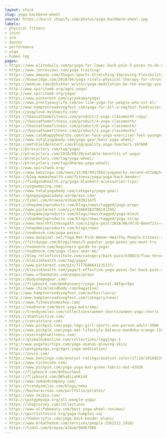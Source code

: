```yaml
---
layout: stock
slug: yoga-backbend-wheel
source: https://burst.shopify.com/photos/yoga-backbend-wheel.jpg
labels:
- physical fitness
- joint
- arm
- dancer
- performance
- yoga
- human leg
pages:
- https://www.elitedaily.com/p/yoga-for-lower-back-pain-5-poses-to-do-every-day-thatll-ease-all-your-annoying-aches-3068475
- https://www.jenreviews.com/yoga-training/
- https://www.amazon.com/Shogun-Sports-Stretching-Improving-Flexibility/dp/B071XGX5GL
- https://knowridge.com/2018/04/yoga-rivals-physical-therapy-for-chronic-low-back-pain/
- https://medium.com/@shikhar_writer/yoga-meditation-be-the-energy-you-want-to-attract-b3bde486fa85
- http://www.spiritweb.org/agni-yoga/
- http://www.spiritweb.org/yoga/
- https://www.pinterest.com/cycyakuma/yoga/
- https://www.prettyeasylife.com/on-line-yoga-for-people-who-sit-al/
- http://www.hamptonroadsvegfest.com/yoga-for-all-a-vegfest-fundraiser/
- https://yogylove.myshopify.com/
- https://tbassathomefitness.com/product/2-yoga-classmonth-copy/
- https://tbassathomefitness.com/product/4-yoga-classmonth/
- https://tbassathomefitness.com/product/6-yoga-classmonth/
- https://tbassathomefitness.com/product/1-yoga-classmonth/
- https://www.calmhappyhealthy.com/can-face-yoga-exercises-feel-younger/
- https://www.totalyogabody.com/yoga-gear/best-yoga-wheel/
- https://emfshieldprotect.com/blog/quality-yoga-teachers-167608
- http://ptrecyclery.com/tag/yoga/
- http://ptrecyclery.com/2018/08/20/notable-benefits-of-yoga/
- http://ptrecyclery.com/tag/yoga-wheel/
- http://ptrecyclery.com/tag/dharma-yoga-wheel/
- http://www.spiritweb.org/
- https://www.benzinga.com/news/17/08/9917892/yogaworks-second-attempted-ipo-heres-what-you-need-to-know
- https://blog.mamashealth.com/fitness/yoga/yoga-back-bender/
- https://findgoodhealth.org/yoga-blankets-accessories-tips/
- https://yogaamazing.com/
- https://www.totalyogabody.com/category/yoga-gear/
- https://gangayogaacademy.wordpress.com/
- https://tidal.com/browse/album/83911475
- https://shop4mojoproducts.com/blogs/news/tagged/yoga-props
- https://www.pinterest.com/pin/45669383706141295/
- https://shop4mojoproducts.com/blogs/news/tagged/yoga-block
- https://shop4mojoproducts.com/blogs/news/tagged/yoga-strap
- https://www.healthfitnesspath.com/single-post/2018/06/07/8-Benefits-of-Dharma-Yoga-Wheel-You-Need-to-Know
- https://shop4mojoproducts.com/blogs/news
- https://noobnorm.com/yoga-poses/
- https://www.maxpixel.net/Yoga-Mat-Pink-Woman-Healthy-People-Fitness-2562212
- https://fits4yoga.com/blogs/news/5-popular-yoga-poses-you-must-try
- https://noobnorm.com/beginners-guide-to-yoga/
- https://noobnorm.com/yoga-class-near-me/
- https://blog.reliefinstitute.com/category/back-pain/430023/flow-through-these-5-yoga-poses-every-day-to-say-goodbye-to-your-lower-back-pain
- https://klassikhealth.com/tag/yoga/
- https://www.pinterest.com/pin/7177680641135137/
- https://klassikhealth.com/yoga/5-effective-yoga-poses-for-back-pain-alone/
- https://www.urbanmanas.com/pages/props
- https://bodyshapegear.com/
- https://flipboard.com/@emhansonjr/yoga-journal-48fgor8pz
- https://www.chizelmindbody.com/magazine/
- http://www.hamptonroadsvegfest.com/author/laura/
- http://www.hamptonroadsvegfest.com/category/news/
- https://www.fitnesshomeshop.com/
- https://noobnorm.com/best-yoga-mats/amp/
- https://trendysmilez.com/collections/women-shorts/women-yoga-shorts
- https://shantiactive.com/
- https://concatstore.com/
- https://www.pickpik.com/yoga-legs-girl-sports-one-person-adult-5906
- https://www.pickpik.com/yoga-mat-lifestyle-balance-manduka-orange-118825
- https://overnightwellness.com/
- https://globalhubonline.com/collections/leggings-1
- http://www.yogafairtips.com/yoga-asanas-glowing-skin/
- http://spotgymyoga.org/agni-yoga-meditation/
- https://zuuro.com/
- https://www.benzinga.com/analyst-ratings/analyst-color/17/10/10160229/oppenheimer-is-bullish-on-lululemon-ahead-of-q3-earning
- https://www.nichecube.com/
- https://www.pickpik.com/yoga-yoga-mat-green-fabric-mat-43936
- https://flipboard.com/@nkouchouk
- https://flipboard.com/@KhadijahKidd
- https://www.nomandcompany.com/
- https://trendysmilez.com/blogs/news
- https://barbaracrean.com/portfolio/pilates/
- https://www.skibio.com/
- http://spotgymyoga.org/all-people-yoga/
- https://shopcurvey.com/collections
- https://www.alifebeauty.com/best-yoga-wheel-reviews/
- http://sport1stfuture.org/yoga-hampton-va/
- https://theberryfix.com/yoga-back-bender-plans/
- https://www.breathedsm.com/services/people-2562212_1920/
- https://tidal.com/browse/album/96967066
---
```

